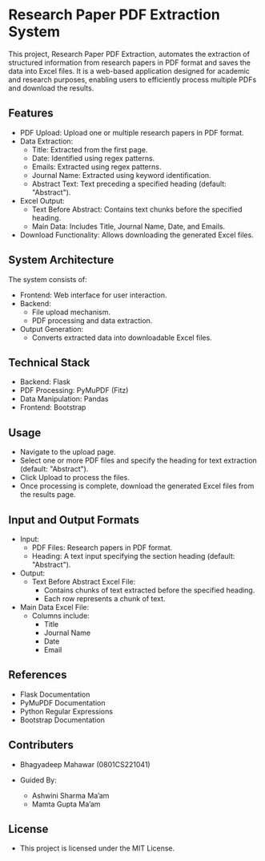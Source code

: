 
# Research Paper PDF Extraction System

This project, Research Paper PDF Extraction, automates the extraction of structured information from research papers in PDF format and saves the data into Excel files. It is a web-based application designed for academic and research purposes, enabling users to efficiently process multiple PDFs and download the results.


## Features

- PDF Upload: Upload one or multiple research papers in PDF format.
- Data Extraction:
    - Title: Extracted from the first page.
    - Date: Identified using regex patterns.
    - Emails: Extracted using regex patterns.
    - Journal Name: Extracted using keyword identification.
    - Abstract Text: Text preceding a specified heading   (default: "Abstract").
- Excel Output:
    - Text Before Abstract: Contains text chunks before the specified heading.
    - Main Data: Includes Title, Journal Name, Date, and Emails.
- Download Functionality: Allows downloading the generated Excel files.



## System Architecture

The system consists of:

- Frontend: Web interface for user interaction.
- Backend:
    - File upload mechanism.
    - PDF processing and data extraction.
- Output Generation:
    - Converts extracted data into downloadable Excel files.
## Technical Stack

- Backend: Flask
- PDF Processing: PyMuPDF (Fitz)
- Data Manipulation: Pandas
- Frontend: Bootstrap
## Usage 
- Navigate to the upload page.
- Select one or more PDF files and specify the heading for text extraction (default: "Abstract").
- Click Upload to process the files.
- Once processing is complete, download the generated Excel files from the results page.

## Input and Output Formats

- Input:
    - PDF Files: Research papers in PDF format.
    - Heading: A text input specifying the section heading (default: "Abstract").
- Output:
    - Text Before Abstract Excel File:
        - Contains chunks of text extracted before the specified heading.
        - Each row represents a chunk of text.
- Main Data Excel File:
    - Columns include:
        - Title
        - Journal Name
        - Date
        - Email
## References

- Flask Documentation
- PyMuPDF Documentation
- Python Regular Expressions
- Bootstrap Documentation
## Contributers

- Bhagyadeep Mahawar (0801CS221041)
- Guided By:

    - Ashwini Sharma Ma’am
    - Mamta Gupta Ma’am
## License

- This project is licensed under the MIT License.
